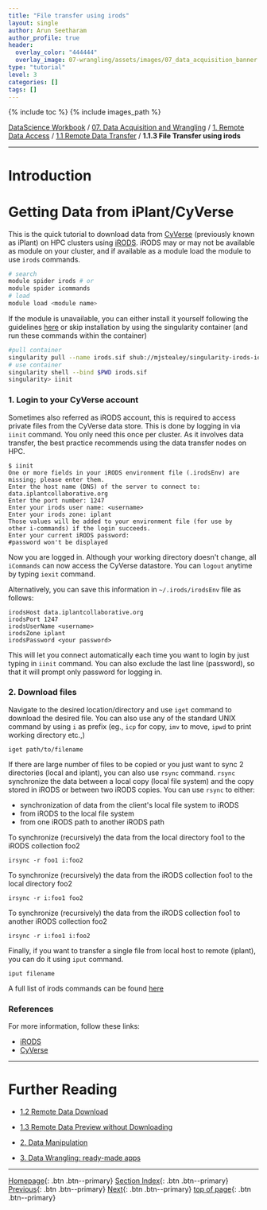 ```yaml
---
title: "File transfer using irods"
layout: single
author: Arun Seetharam
author_profile: true
header:
  overlay_color: "444444"
  overlay_image: 07-wrangling/assets/images/07_data_acquisition_banner.png
type: "tutorial"
level: 3
categories: []
tags: []
---
```


{% include toc %}
{% include images_path %}

[DataScience Workbook](https://datascience.101workbook.org/) / [07. Data Acquisition and Wrangling](../00-DataParsing-LandingPage.md) / [1. Remote Data Access](01-remote-data-access.md) / [1.1 Remote Data Transfer](02-0-remote-data-transfer.md) / **1.1.3 File Transfer using irods**

---


# Introduction

# Getting Data from iPlant/CyVerse

This is the quick tutorial to download data from [CyVerse](https://en.wikipedia.org/wiki/IPlant_Collaborative) (previously known as iPlant) on HPC clusters using [iRODS](https://irods.org/). iRODS may or may not be available as module on your cluster, and if available as a module load the module to use `irods` commands.

```bash
# search
module spider irods # or
module spider icommands
# load
module load <module name>
```

If the module is unavailable, you can either install it yourself following the guidelines [here](https://docs.irods.org/master/getting_started/installation/#irods-setup) or skip installation by using the singularity container (and run these commands within the container)

```bash
#pull container
singularity pull --name irods.sif shub://mjstealey/singularity-irods-icommands
# use container
singularity shell --bind $PWD irods.sif
singularity> iinit
```

### 1. Login to your CyVerse account ###

Sometimes also referred as iRODS account, this is required to access private files from the CyVerse data store. This is done by logging in via `iinit` command. You only need this once per cluster. As it involves data transfer, the best practice recommends using the data transfer nodes on HPC.

```
$ iinit
One or more fields in your iRODS environment file (.irodsEnv) are
missing; please enter them.
Enter the host name (DNS) of the server to connect to: data.iplantcollaborative.org
Enter the port number: 1247
Enter your irods user name: <username>
Enter your irods zone: iplant
Those values will be added to your environment file (for use by
other i-commands) if the login succeeds.
Enter your current iRODS password:
#password won't be displayed
```

Now you are logged in. Although your working directory doesn't change, all `iCommands` can now access the CyVerse datastore.
You can `logout` anytime by typing `iexit` command.

Alternatively, you can save this information in `~/.irods/irodsEnv` file as follows:

```
irodsHost data.iplantcollaborative.org
irodsPort 1247
irodsUserName <username>
irodsZone iplant
irodsPassword <your password>
```

This will let you connect automatically each time you want to login by just typing in `iinit` command. You can also exclude the last line (password), so that it will prompt only password for logging in.

### 2. Download files ###

Navigate to the desired location/directory and use `iget` command to download the desired file. You can also use any of the standard UNIX command by using `i` as prefix (eg., `icp` for copy, `imv` to move, `ipwd` to print working directory etc.,)

```
iget path/to/filename
```

 If there are large number of files to be copied or you just want to sync 2 directories (local and iplant), you can also use `rsync` command. `rsync`
synchronize the data between a local copy (local file system) and the copy stored in iRODS or between two iRODS copies. You can use `rsync` to either:
- synchronization of data from the client's local file system to iRODS
- from iRODS to the local file system
- from one iRODS path to another iRODS path

To synchronize (recursively) the data from the local directory foo1 to the iRODS collection foo2

```
irsync -r foo1 i:foo2
```

To synchronize (recursively) the data from the iRODS collection foo1 to the local directory foo2

```
irsync -r i:foo1 foo2
```

To synchronize (recursively) the data from the iRODS collection foo1 to another iRODS collection foo2

```
irsync -r i:foo1 i:foo2
```

Finally, if you want to transfer a single file from local host to remote (iplant), you can do it using `iput` command.

```
iput filename
```

A full list of irods commands can be found [here](https://docs.irods.org/master/icommands/user/)


### References ###
For more information, follow these links:

* [iRODS](https://www.irods.org/index.php/icommands)
* [CyVerse](https://pods.iplantcollaborative.org/wiki/display/start/Using+icommands)





___
# Further Reading
* [1.2 Remote Data Download](03-0-remote-data-download)
* [1.3 Remote Data Preview without Downloading](04-0-remote-data-preview)

* [2. Data Manipulation](../02-DATA-MANIPULATION/01-data-manipulation)
* [3. Data Wrangling: ready-made apps](../03-DATA-WRANGLING-APPS/00-data-wrangling-apps)

___

[Homepage](../../index.md){: .btn  .btn--primary}
[Section Index](../00-DataParsing-LandingPage){: .btn  .btn--primary}
[Previous](02-2-tutorial-copy-ssh){: .btn  .btn--primary}
[Next](03-0-remote-data-download){: .btn  .btn--primary}
[top of page](#introduction){: .btn  .btn--primary}
